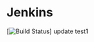 # Jenkins
[![Build Status](http://localhost:8080/buildStatus/icon?job=PeipelineDemo&build=23)]
update test1
